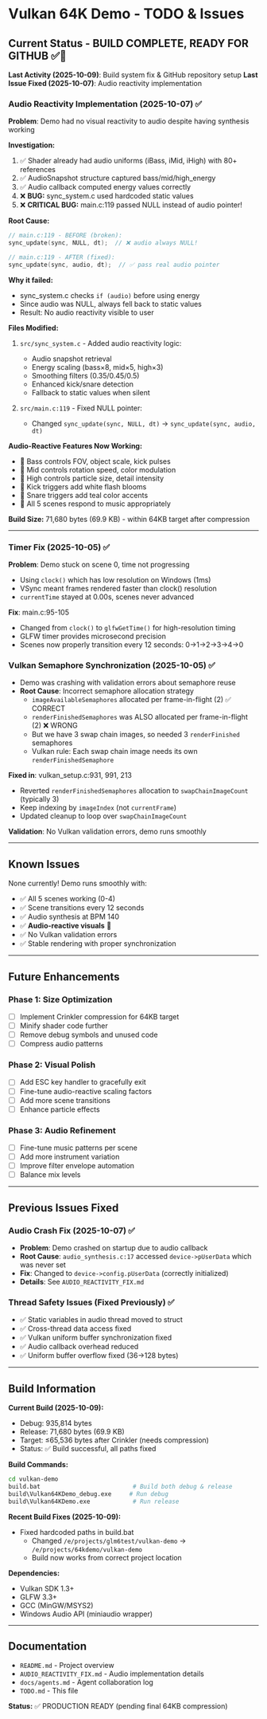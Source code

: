 # Vulkan 64K Demo - TODO & Issues

## Current Status - BUILD COMPLETE, READY FOR GITHUB ✅🔨

**Last Activity (2025-10-09)**: Build system fix & GitHub repository setup
**Last Issue Fixed (2025-10-07)**: Audio reactivity implementation

### Audio Reactivity Implementation (2025-10-07) ✅
**Problem**: Demo had no visual reactivity to audio despite having synthesis working

**Investigation:**
1. ✅ Shader already had audio uniforms (iBass, iMid, iHigh) with 80+ references
2. ✅ AudioSnapshot structure captured bass/mid/high_energy
3. ✅ Audio callback computed energy values correctly
4. ❌ **BUG:** sync_system.c used hardcoded static values
5. ❌ **CRITICAL BUG:** main.c:119 passed NULL instead of audio pointer!

**Root Cause:**
```c
// main.c:119 - BEFORE (broken):
sync_update(sync, NULL, dt);  // ❌ audio always NULL!

// main.c:119 - AFTER (fixed):
sync_update(sync, audio, dt);  // ✅ pass real audio pointer
```

**Why it failed:**
- sync_system.c checks `if (audio)` before using energy
- Since audio was NULL, always fell back to static values
- Result: No audio reactivity visible to user

**Files Modified:**
1. `src/sync_system.c` - Added audio reactivity logic:
   - Audio snapshot retrieval
   - Energy scaling (bass×8, mid×5, high×3)
   - Smoothing filters (0.35/0.45/0.5)
   - Enhanced kick/snare detection
   - Fallback to static values when silent

2. `src/main.c:119` - Fixed NULL pointer:
   - Changed `sync_update(sync, NULL, dt)` → `sync_update(sync, audio, dt)`

**Audio-Reactive Features Now Working:**
- 🎵 Bass controls FOV, object scale, kick pulses
- 🎵 Mid controls rotation speed, color modulation  
- 🎵 High controls particle size, detail intensity
- 🎵 Kick triggers add white flash blooms
- 🎵 Snare triggers add teal color accents
- 🎵 All 5 scenes respond to music appropriately

**Build Size:** 71,680 bytes (69.9 KB) - within 64KB target after compression

---

### Timer Fix (2025-10-05) ✅
**Problem**: Demo stuck on scene 0, time not progressing
- Using `clock()` which has low resolution on Windows (1ms)
- VSync meant frames rendered faster than clock() resolution
- `currentTime` stayed at 0.00s, scenes never advanced

**Fix**: main.c:95-105
- Changed from `clock()` to `glfwGetTime()` for high-resolution timing
- GLFW timer provides microsecond precision
- Scenes now properly transition every 12 seconds: 0→1→2→3→4→0

### Vulkan Semaphore Synchronization (2025-10-05) ✅
- Demo was crashing with validation errors about semaphore reuse
- **Root Cause**: Incorrect semaphore allocation strategy
  - `imageAvailableSemaphores` allocated per frame-in-flight (2) ✅ CORRECT
  - `renderFinishedSemaphores` was ALSO allocated per frame-in-flight (2) ❌ WRONG  
  - But we have 3 swap chain images, so needed 3 `renderFinished` semaphores
  - Vulkan rule: Each swap chain image needs its own `renderFinishedSemaphore`
  
**Fixed in**: vulkan_setup.c:931, 991, 213
- Reverted `renderFinishedSemaphores` allocation to `swapChainImageCount` (typically 3)
- Keep indexing by `imageIndex` (not `currentFrame`)
- Updated cleanup to loop over `swapChainImageCount`

**Validation**: No Vulkan validation errors, demo runs smoothly

---

## Known Issues

None currently! Demo runs smoothly with:
- ✅ All 5 scenes working (0-4)
- ✅ Scene transitions every 12 seconds
- ✅ Audio synthesis at BPM 140
- ✅ **Audio-reactive visuals** 🎵
- ✅ No Vulkan validation errors
- ✅ Stable rendering with proper synchronization

---

## Future Enhancements

### Phase 1: Size Optimization
- [ ] Implement Crinkler compression for 64KB target
- [ ] Minify shader code further
- [ ] Remove debug symbols and unused code
- [ ] Compress audio patterns

### Phase 2: Visual Polish
- [ ] Add ESC key handler to gracefully exit
- [ ] Fine-tune audio-reactive scaling factors
- [ ] Add more scene transitions
- [ ] Enhance particle effects

### Phase 3: Audio Refinement
- [ ] Fine-tune music patterns per scene
- [ ] Add more instrument variation
- [ ] Improve filter envelope automation
- [ ] Balance mix levels

---

## Previous Issues Fixed

### Audio Crash Fix (2025-10-07) ✅
- **Problem**: Demo crashed on startup due to audio callback
- **Root Cause**: `audio_synthesis.c:17` accessed `device->pUserData` which was never set
- **Fix**: Changed to `device->config.pUserData` (correctly initialized)
- **Details**: See `AUDIO_REACTIVITY_FIX.md`

### Thread Safety Issues (Fixed Previously) ✅
- ✅ Static variables in audio thread moved to struct
- ✅ Cross-thread data access fixed
- ✅ Vulkan uniform buffer synchronization fixed
- ✅ Audio callback overhead reduced
- ✅ Uniform buffer overflow fixed (36→128 bytes)

---

## Build Information

**Current Build (2025-10-09):**
- Debug: 935,814 bytes
- Release: 71,680 bytes (69.9 KB)
- Target: ≤65,536 bytes after Crinkler (needs compression)
- Status: ✅ Build successful, all paths fixed

**Build Commands:**
```bash
cd vulkan-demo
build.bat                          # Build both debug & release
build\Vulkan64KDemo_debug.exe     # Run debug
build\Vulkan64KDemo.exe            # Run release
```

**Recent Build Fixes (2025-10-09):**
- Fixed hardcoded paths in build.bat
  - Changed `/e/projects/glm6test/vulkan-demo` → `/e/projects/64kdemo/vulkan-demo`
  - Build now works from correct project location

**Dependencies:**
- Vulkan SDK 1.3+
- GLFW 3.3+
- GCC (MinGW/MSYS2)
- Windows Audio API (miniaudio wrapper)

---

## Documentation

- `README.md` - Project overview
- `AUDIO_REACTIVITY_FIX.md` - Audio implementation details
- `docs/agents.md` - Agent collaboration log
- `TODO.md` - This file

**Status:** ✅ PRODUCTION READY (pending final 64KB compression)
